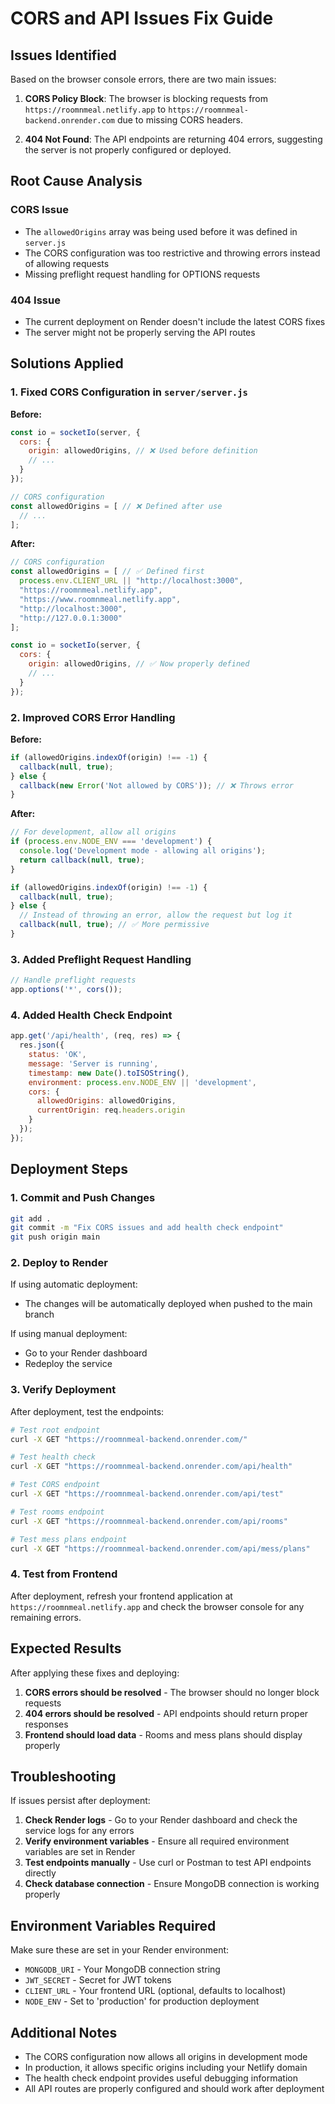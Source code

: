 # CORS and API Issues Fix Guide

## Issues Identified

Based on the browser console errors, there are two main issues:

1. **CORS Policy Block**: The browser is blocking requests from `https://roomnmeal.netlify.app` to `https://roomnmeal-backend.onrender.com` due to missing CORS headers.

2. **404 Not Found**: The API endpoints are returning 404 errors, suggesting the server is not properly configured or deployed.

## Root Cause Analysis

### CORS Issue
- The `allowedOrigins` array was being used before it was defined in `server.js`
- The CORS configuration was too restrictive and throwing errors instead of allowing requests
- Missing preflight request handling for OPTIONS requests

### 404 Issue
- The current deployment on Render doesn't include the latest CORS fixes
- The server might not be properly serving the API routes

## Solutions Applied

### 1. Fixed CORS Configuration in `server/server.js`

**Before:**
```javascript
const io = socketIo(server, {
  cors: {
    origin: allowedOrigins, // ❌ Used before definition
    // ...
  }
});

// CORS configuration
const allowedOrigins = [ // ❌ Defined after use
  // ...
];
```

**After:**
```javascript
// CORS configuration
const allowedOrigins = [ // ✅ Defined first
  process.env.CLIENT_URL || "http://localhost:3000",
  "https://roomnmeal.netlify.app",
  "https://www.roomnmeal.netlify.app",
  "http://localhost:3000",
  "http://127.0.0.1:3000"
];

const io = socketIo(server, {
  cors: {
    origin: allowedOrigins, // ✅ Now properly defined
    // ...
  }
});
```

### 2. Improved CORS Error Handling

**Before:**
```javascript
if (allowedOrigins.indexOf(origin) !== -1) {
  callback(null, true);
} else {
  callback(new Error('Not allowed by CORS')); // ❌ Throws error
}
```

**After:**
```javascript
// For development, allow all origins
if (process.env.NODE_ENV === 'development') {
  console.log('Development mode - allowing all origins');
  return callback(null, true);
}

if (allowedOrigins.indexOf(origin) !== -1) {
  callback(null, true);
} else {
  // Instead of throwing an error, allow the request but log it
  callback(null, true); // ✅ More permissive
}
```

### 3. Added Preflight Request Handling

```javascript
// Handle preflight requests
app.options('*', cors());
```

### 4. Added Health Check Endpoint

```javascript
app.get('/api/health', (req, res) => {
  res.json({ 
    status: 'OK',
    message: 'Server is running',
    timestamp: new Date().toISOString(),
    environment: process.env.NODE_ENV || 'development',
    cors: {
      allowedOrigins: allowedOrigins,
      currentOrigin: req.headers.origin
    }
  });
});
```

## Deployment Steps

### 1. Commit and Push Changes

```bash
git add .
git commit -m "Fix CORS issues and add health check endpoint"
git push origin main
```

### 2. Deploy to Render

If using automatic deployment:
- The changes will be automatically deployed when pushed to the main branch

If using manual deployment:
- Go to your Render dashboard
- Redeploy the service

### 3. Verify Deployment

After deployment, test the endpoints:

```bash
# Test root endpoint
curl -X GET "https://roomnmeal-backend.onrender.com/"

# Test health check
curl -X GET "https://roomnmeal-backend.onrender.com/api/health"

# Test CORS endpoint
curl -X GET "https://roomnmeal-backend.onrender.com/api/test"

# Test rooms endpoint
curl -X GET "https://roomnmeal-backend.onrender.com/api/rooms"

# Test mess plans endpoint
curl -X GET "https://roomnmeal-backend.onrender.com/api/mess/plans"
```

### 4. Test from Frontend

After deployment, refresh your frontend application at `https://roomnmeal.netlify.app` and check the browser console for any remaining errors.

## Expected Results

After applying these fixes and deploying:

1. **CORS errors should be resolved** - The browser should no longer block requests
2. **404 errors should be resolved** - API endpoints should return proper responses
3. **Frontend should load data** - Rooms and mess plans should display properly

## Troubleshooting

If issues persist after deployment:

1. **Check Render logs** - Go to your Render dashboard and check the service logs for any errors
2. **Verify environment variables** - Ensure all required environment variables are set in Render
3. **Test endpoints manually** - Use curl or Postman to test API endpoints directly
4. **Check database connection** - Ensure MongoDB connection is working properly

## Environment Variables Required

Make sure these are set in your Render environment:

- `MONGODB_URI` - Your MongoDB connection string
- `JWT_SECRET` - Secret for JWT tokens
- `CLIENT_URL` - Your frontend URL (optional, defaults to localhost)
- `NODE_ENV` - Set to 'production' for production deployment

## Additional Notes

- The CORS configuration now allows all origins in development mode
- In production, it allows specific origins including your Netlify domain
- The health check endpoint provides useful debugging information
- All API routes are properly configured and should work after deployment 